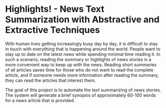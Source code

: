 # Highlights! -  News Text Summarization with Abstractive and Extractive Techniques

With human lives getting increasingly busy day by day, it is difficult to stay in touch with everything that is happening around the world. People want to stay up to date on the latest news while spending minimal time reading it. In such a scenario, reading the summary or highlights of news stories is a more convenient way to keep up with the news. Reading short summaries of all articles saves time for those who do not want to read the complete article, and if someone needs more information after reading the summary, they can read the articles that interest them.

The goal of this project is to automate the text summarizing of news stories. The system will generate a brief synopsis of approximately 60-100 words for a news article that is provided.

